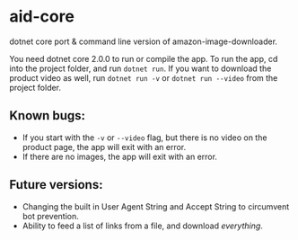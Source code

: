 # aid-core
dotnet core port &amp; command line version of amazon-image-downloader.

You need dotnet core 2.0.0 to run or compile the app. To run the app, cd into the project folder, and run `dotnet run`. If you want to download the product video as well, run `dotnet run -v` or `dotnet run --video` from the project folder.

## Known bugs:
- If you start with the `-v` or `--video` flag, but there is no video on the product page, the app will exit with an error.
- If there are no images, the app will exit with an error.

## Future versions:
- Changing the built in User Agent String and Accept String to circumvent bot prevention.
- Ability to feed a list of links from a file, and download *everything*.
